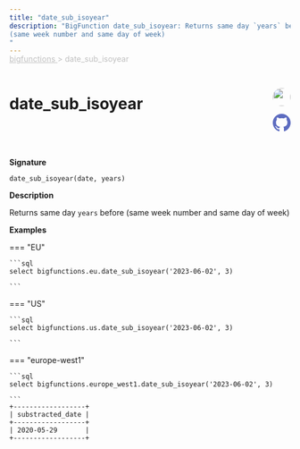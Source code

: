 ```yaml
---
title: "date_sub_isoyear"
description: "BigFunction date_sub_isoyear: Returns same day `years` before
(same week number and same day of week)
"
---
```


<span style="color: silver; position: relative; top: -1rem">
  <a href=".." style="color: silver">bigfunctions </a> > date_sub_isoyear
</span>

# date_sub_isoyear


<div style="position: relative; top: -4rem; margin-bottom:  -2rem; text-align: right; z-index: 9999;">
  
  <a href="https://www.linkedin.com/in/knockaertstephane/" title="Author: Stephane KNOCKAERT" target="_blank">
    <img src="https://media.licdn.com/dms/image/C4E03AQGAa5CX20cU5g/profile-displayphoto-shrink_200_200/0/1651827360843?e=1691020800&v=beta&t=0M3BkmD7Nc6EiGv7ZHtRQb6HFn-USSvkK_WSnSIAB6k" width="32" style=" border-radius: 50% !important">
  </a>
  
  <a href="{REPO_URL}/tree/main/bigfunctions/date_sub_isoyear.yaml" title="Edit on GitHub" target="_blank"><svg xmlns="http://www.w3.org/2000/svg" width="32" height="32" viewBox="0 0 24 24"><path fill="#5d6cc0" d="M12 0c-6.626 0-12 5.373-12 12 0 5.302 3.438 9.8 8.207 11.387.599.111.793-.261.793-.577v-2.234c-3.338.726-4.033-1.416-4.033-1.416-.546-1.387-1.333-1.756-1.333-1.756-1.089-.745.083-.729.083-.729 1.205.084 1.839 1.237 1.839 1.237 1.07 1.834 2.807 1.304 3.492.997.107-.775.418-1.305.762-1.604-2.665-.305-5.467-1.334-5.467-5.931 0-1.311.469-2.381 1.236-3.221-.124-.303-.535-1.524.117-3.176 0 0 1.008-.322 3.301 1.23.957-.266 1.983-.399 3.003-.404 1.02.005 2.047.138 3.006.404 2.291-1.552 3.297-1.23 3.297-1.23.653 1.653.242 2.874.118 3.176.77.84 1.235 1.911 1.235 3.221 0 4.609-2.807 5.624-5.479 5.921.43.372.823 1.102.823 2.222v3.293c0 .319.192.694.801.576 4.765-1.589 8.199-6.086 8.199-11.386 0-6.627-5.373-12-12-12z"/></svg></a>
</div>



**Signature** 
```
date_sub_isoyear(date, years)
```

**Description**

Returns same day `years` before
(same week number and same day of week)






**Examples**













=== "EU"

    ```sql
    select bigfunctions.eu.date_sub_isoyear('2023-06-02', 3)
    
    ```




=== "US"

    ```sql
    select bigfunctions.us.date_sub_isoyear('2023-06-02', 3)
    
    ```




=== "europe-west1"

    ```sql
    select bigfunctions.europe_west1.date_sub_isoyear('2023-06-02', 3)
    
    ```









<pre style="margin-top: -1rem;">
<code style="padding-top: 0px; padding-bottom: 0px;">+------------------+
| substracted_date |
+------------------+
| 2020-05-29       |
+------------------+
</code>
</pre>









